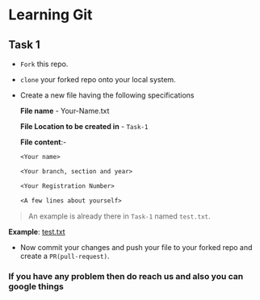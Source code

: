 # Learning Git

## Task 1

- `Fork` this repo.  

- `clone` your forked repo onto your local system.

- Create a new file having the following specifications

    **File name** - Your-Name.txt

    **File Location to be created in** -  `Task-1`

    **File content**:-

    ``` txt
    <Your name>

    <Your branch, section and year>

    <Your Registration Number>

    <A few lines about yourself>

    ```

> An example is already there in `Task-1` named `test.txt`.

**Example**: [test.txt](./Task-1/test.txt)

- Now commit your changes and push your file to your forked repo and create a `PR(pull-request)`.

### If you have any problem then do reach us and also you can google things
